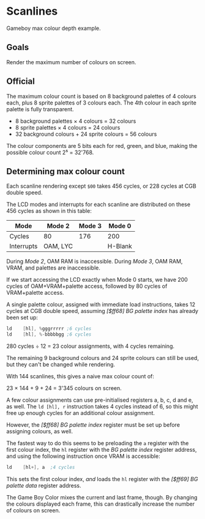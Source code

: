 # Scanlines

Gameboy max colour depth example.

## Goals

Render the maximum number of colours on screen.

## Official

The maximum colour count is based on 8 background palettes of 4 colours each,
plus 8 sprite palettes of 3 colours each. The 4th colour in each sprite palette
is fully transparent.

* 8 background palettes × 4 colours = 32 colours
* 8 sprite palettes × 4 colours = 24 colours
* 32 background colours + 24 sprite colours = 56 colours

The colour components are 5 bits each for red, green, and blue, making the
possible colour count 2⁵ = 32'768.

## Determining max colour count

Each scanline rendering except `$00` takes 456 cycles, or 228 cycles at CGB
double speed.

The LCD modes and interrupts for each scanline are distributed on these 456
cycles as shown in this table:

|Mode      |Mode 2  |Mode 3|Mode 0 |
|----------|--------|------|-------|
|Cycles    |   80   |  176 |  200  |
|Interrupts|OAM, LYC|      |H-Blank|

During *Mode 2*, OAM RAM is inaccessible. During *Mode 3*, OAM RAM, VRAM, and
palettes are inaccessible.

If we start accessing the LCD exactly when Mode 0 starts, we have 200 cycles of
OAM+VRAM+palette access, followed by 80 cycles of VRAM+palette access.

A single palette colour, assigned with immediate load instructions, takes 12
cycles at CGB double speed, assuming *[$ff68] BG palette index* has already been
set up:

```asm
ld    [hl], %gggrrrrr ;6 cycles
ld    [hl], %-bbbbbgg ;6 cycles
```

280 cycles ÷ 12 = 23 colour assignments, with 4 cycles remaining.

The remaining 9 background colours and 24 sprite colours can still be used, but
they can't be changed while rendering.

With 144 scanlines, this gives a naive max colour count of:

23 × 144 + 9 + 24 = 3'345 colours on screen.

A few colour assignments can use pre-initialised registers a, b, c, d and e, as
well. The `ld [hl], r` instruction takes 4 cycles instead of 6, so this might
free up enough cycles for an additional colour assignment.

However, the *[$ff68] BG palette index* register must be set up before assigning
colours, as well.

The fastest way to do this seems to be preloading the `a` register with the
first colour index, the `hl` register with the *BG palette index* register
address, and using the following instruction once VRAM is accessible:

```asm
ld    [hl+], a  ;4 cycles
```

This sets the first colour index, *and* loads the `hl` register with the
*[$ff69] BG palette data* register address.


The Game Boy Color mixes the current and last frame, though. By changing the
colours displayed each frame, this can drastically increase the number of
colours on screen.
